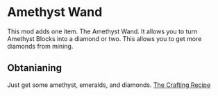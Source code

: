 # Amethyst Wand
This mod adds one item. The Amethyst Wand. It allows you to turn Amethyst Blocks into a diamond or two. This allows you to get more diamonds from mining.
## Obtanianing 
Just get some amethyst, emeralds, and diamonds.
[The Crafting Recipe](https://cdn.modrinth.com/data/cached_images/ba578763d60a7a08adfdfedf93b19ff873995d7e.png)
